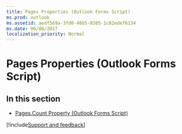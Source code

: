 ```yaml
---
title: Pages Properties (Outlook Forms Script)
ms.prod: outlook
ms.assetid: aedf569a-3fd0-48b5-8205-1c82ede76134
ms.date: 06/08/2017
localization_priority: Normal
---
```



# Pages Properties (Outlook Forms Script)

## In this section


-  [Pages.Count Property (Outlook Forms Script)](Outlook.Pages.count.md)

[!include[Support and feedback](~/includes/feedback-boilerplate.md)]
